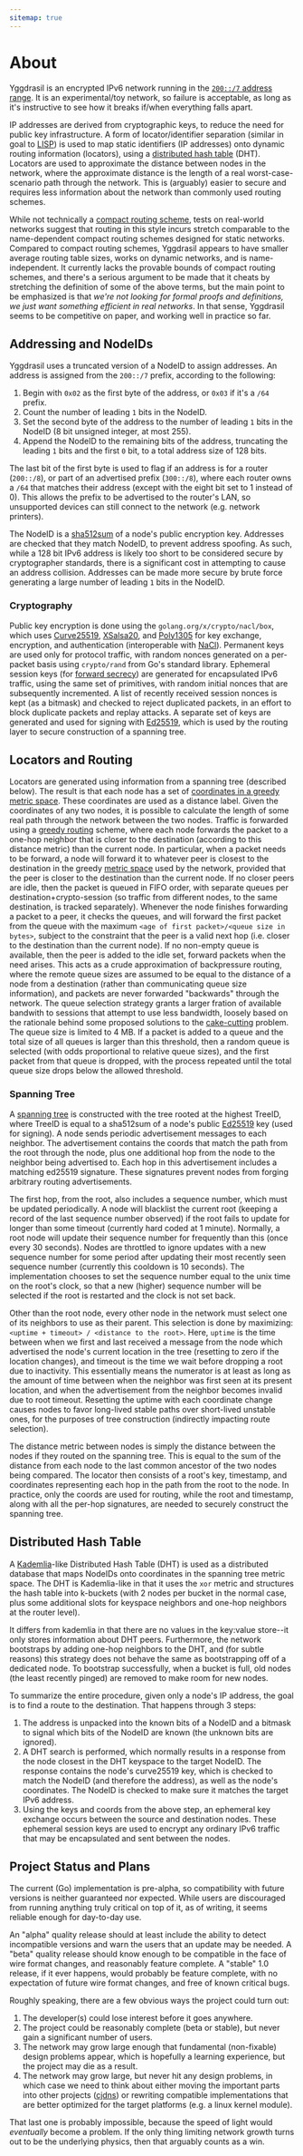 ```yaml
---
sitemap: true
---
```


# About

Yggdrasil is an encrypted IPv6 network running in the [`200::/7` address range](https://en.wikipedia.org/wiki/Unique_local_address).
It is an experimental/toy network, so failure is acceptable, as long as it's instructive to see how it breaks if/when everything falls apart.

IP addresses are derived from cryptographic keys, to reduce the need for public key infrastructure.
A form of locator/identifier separation (similar in goal to [LISP](https://en.wikipedia.org/wiki/Locator/Identifier_Separation_Protocol)) is used to map static identifiers (IP addresses) onto dynamic routing information (locators), using a [distributed hash table](https://en.wikipedia.org/wiki/Distributed_hash_table) (DHT).
Locators are used to approximate the distance between nodes in the network, where the approximate distance is the length of a real worst-case-scenario path through the network.
This is (arguably) easier to secure and requires less information about the network than commonly used routing schemes.

While not technically a [compact routing scheme](https://arxiv.org/abs/0708.2309), tests on real-world networks suggest that routing in this style incurs stretch comparable to the name-dependent compact routing schemes designed for static networks.
Compared to compact routing schemes, Yggdrasil appears to have smaller average routing table sizes, works on dynamic networks, and is name-independent.
It currently lacks the provable bounds of compact routing schemes, and there's a serious argument to be made that it cheats by stretching the definition of some of the above terms, but the main point to be emphasized is that *we're not looking for formal proofs and definitions, we just want something efficient in real networks*.
In that sense, Yggdrasil seems to be competitive on paper, and working well in practice so far.

## Addressing and NodeIDs

Yggdrasil uses a truncated version of a NodeID to assign addresses.
An address is assigned from the `200::/7` prefix, according to the following:

1. Begin with `0x02` as the first byte of the address, or `0x03` if it's a `/64` prefix.
2. Count the number of leading `1` bits in the NodeID.
3. Set the second byte of the address to the number of leading `1` bits in the NodeID (8 bit unsigned integer, at most 255).
4. Append the NodeID to the remaining bits of the address, truncating the leading `1` bits and the first `0` bit, to a total address size of 128 bits.

The last bit of the first byte is used to flag if an address is for a router (`200::/8`), or part of an advertised prefix (`300::/8`), where each router owns a `/64` that matches their address (except with the eight bit set to 1 instead of 0).
This allows the prefix to be advertised to the router's LAN, so unsupported devices can still connect to the network (e.g. network printers).

The NodeID is a [sha512sum](https://en.wikipedia.org/wiki/SHA-512) of a node's public encryption key.
Addresses are checked that they match NodeID, to prevent address spoofing.
As such, while a 128 bit IPv6 address is likely too short to be considered secure by cryptographer standards, there is a significant cost in attempting to cause an address collision.
Addresses can be made more secure by brute force generating a large number of leading `1` bits in the NodeID.

### Cryptography

Public key encryption is done using the `golang.org/x/crypto/nacl/box`, which uses [Curve25519](https://en.wikipedia.org/wiki/Curve25519), [XSalsa20](https://en.wikipedia.org/wiki/Salsa20), and [Poly1305](https://en.wikipedia.org/wiki/Poly1305) for key exchange, encryption, and authentication (interoperable with [NaCl](https://en.wikipedia.org/wiki/NaCl_(software))).
Permanent keys are used only for protocol traffic, with random nonces generated on a per-packet basis using `crypto/rand` from Go's standard library.
Ephemeral session keys (for [forward secrecy](https://en.wikipedia.org/wiki/Forward_secrecy)) are generated for encapsulated IPv6 traffic, using the same set of primitives, with random initial nonces that are subsequently incremented.
A list of recently received session nonces is kept (as a bitmask) and checked to reject duplicated packets, in an effort to block duplicate packets and replay attacks.
A separate set of keys are generated and used for signing with [Ed25519](https://en.wikipedia.org/wiki/Ed25519), which is used by the routing layer to secure construction of a spanning tree.

## Locators and Routing

Locators are generated using information from a spanning tree (described below).
The result is that each node has a set of [coordinates in a greedy metric space](https://en.wikipedia.org/wiki/Greedy_embedding).
These coordinates are used as a distance label.
Given the coordinates of any two nodes, it is possible to calculate the length of some real path through the network between the two nodes.
Traffic is forwarded using a [greedy routing](https://en.wikipedia.org/wiki/Small-world_routing#Greedy_routing) scheme, where each node forwards the packet to a one-hop neighbor that is closer to the destination (according to this distance metric) than the current node.
In particular, when a packet needs to be forward, a node will forward it to whatever peer is closest to the destination in the greedy [metric space](https://en.wikipedia.org/wiki/Metric_space) used by the network, provided that the peer is closer to the destination than the current node.
If no closer peers are idle, then the packet is queued in FIFO order, with separate queues per destination+crypto-session (so traffic from different nodes, to the same destination, is tracked separately).
Whenever the node finishes forwarding a packet to a peer, it checks the queues, and will forward the first packet from the queue with the maximum `<age of first packet>/<queue size in bytes>`, subject to the constraint that the peer is a valid next hop (i.e. closer to the destination than the current node).
If no non-empty queue is available, then the peer is added to the idle set, forward packets when the need arises.
This acts as a crude approximation of backpressure routing, where the remote queue sizes are assumed to be equal to the distance of a node from a destination (rather than communicating queue size information), and packets are never forwarded "backwards" through the network.
The queue selection strategy grants a larger fration of available bandwith to sessions that attempt to use less bandwidth, loosely based on the rationale behind some proposed solutions to the [cake-cutting](https://en.wikipedia.org/wiki/Fair_cake-cutting) problem.
The queue size is limited to 4 MB. If a packet is added to a queue and the total size of all queues is larger than this threshold, then a random queue is selected (with odds proportional to relative queue sizes), and the first packet from that queue is dropped, with the process repeated until the total queue size drops below the allowed threshold.

### Spanning Tree

A [spanning tree](https://en.wikipedia.org/wiki/Spanning_tree) is constructed with the tree rooted at the highest TreeID, where TreeID is equal to a sha512sum of a node's public [Ed25519](https://en.wikipedia.org/wiki/Ed25519) key (used for signing).
A node sends periodic advertisement messages to each neighbor.
The advertisement contains the coords that match the path from the root through the node, plus one additional hop from the node to the neighbor being advertised to.
Each hop in this advertisement includes a matching ed25519 signature.
These signatures prevent nodes from forging arbitrary routing advertisements.

The first hop, from the root, also includes a sequence number, which must be updated periodically.
A node will blacklist the current root (keeping a record of the last sequence number observed) if the root fails to update for longer than some timeout (currently hard coded at 1 minute).
Normally, a root node will update their sequence number for frequently than this (once every 30 seconds).
Nodes are throttled to ignore updates with a new sequence number for some period after updating their most recently seen sequence number (currently this cooldown is 10 seconds).
The implementation chooses to set the sequence number equal to the unix time on the root's clock, so that a new (higher) sequence number will be selected if the root is restarted and the clock is not set back.

Other than the root node, every other node in the network must select one of its neighbors to use as their parent.
This selection is done by maximizing: `<uptime + timeout> / <distance to the root>`.
Here, `uptime` is the time between when we first and last received a message from the node which advertised the node's current location in the tree (resetting to zero if the location changes), and timeout is the time we wait before dropping a root due to inactivity.
This essentially means the numerator is at least as long as the amount of time between when the neighbor was first seen at its present location, and when the advertisement from the neighbor becomes invalid due to root timeout.
Resetting the uptime with each coordinate change causes nodes to favor long-lived stable paths over short-lived unstable ones, for the purposes of tree construction (indirectly impacting route selection).

The distance metric between nodes is simply the distance between the nodes if they routed on the spanning tree.
This is equal to the sum of the distance from each node to the last common ancestor of the two nodes being compared.
The locator then consists of a root's key, timestamp, and coordinates representing each hop in the path from the root to the node.
In practice, only the coords are used for routing, while the root and timestamp, along with all the per-hop signatures, are needed to securely construct the spanning tree.

## Distributed Hash Table

A [Kademlia](https://en.wikipedia.org/wiki/Kademlia)-like Distributed Hash Table (DHT) is used as a distributed database that maps NodeIDs onto coordinates in the spanning tree metric space.
The DHT is Kademlia-like in that it uses the `xor` metric and structures the hash table into k-buckets (with 2 nodes per bucket in the normal case, plus some additional slots for keyspace neighbors and one-hop neighbors at the router level).

It differs from kademlia in that there are no values in the key:value store--it only stores information about DHT peers.
Furthermore, the network bootstraps by adding one-hop neighbors to the DHT, and (for subtle reasons) this strategy does not behave the same as bootstrapping off of a dedicated node.
To bootstrap successfully, when a bucket is full, old nodes (the least recently pinged) are removed to make room for new nodes.

To summarize the entire procedure, given only a node's IP address, the goal is to find a route to the destination.
That happens through 3 steps:

1. The address is unpacked into the known bits of a NodeID and a bitmask to signal which bits of the NodeID are known (the unknown bits are ignored).
2. A DHT search is performed, which normally results in a response from the node closest in the DHT keyspace to the target NodeID. The response contains the node's curve25519 key, which is checked to match the NodeID (and therefore the address), as well as the node's coordinates.
The NodeID is checked to make sure it matches the target IPv6 address.
3. Using the keys and coords from the above step, an ephemeral key exchange occurs between the source and destination nodes. These ephemeral session keys are used to encrypt any ordinary IPv6 traffic that may be encapsulated and sent between the nodes.

## Project Status and Plans

The current (Go) implementation is pre-alpha, so compatibility with future versions is neither guaranteed nor expected.
While users are discouraged from running anything truly critical on top of it, as of writing, it seems reliable enough for day-to-day use.

An "alpha" quality release should at least include the ability to detect incompatible versions and warn the users that an update may be needed.
A "beta" quality release should know enough to be compatible in the face of wire format changes, and reasonably feature complete.
A "stable" 1.0 release, if it ever happens, would probably be feature complete, with no expectation of future wire format changes, and free of known critical bugs.

Roughly speaking, there are a few obvious ways the project could turn out:

1. The developer(s) could lose interest before it goes anywhere.
2. The project could be reasonably complete (beta or stable), but never gain a significant number of users.
3. The network may grow large enough that fundamental (non-fixable) design problems appear, which is hopefully a learning experience, but the project may die as a result.
4. The network may grow large, but never hit any design problems, in which case we need to think about either moving the important parts into other projects ([cjdns](https://github.com/cjdelisle/cjdns)) or rewriting compatible implementations that are better optimized for the target platforms (e.g. a linux kernel module).

That last one is probably impossible, because the speed of light would *eventually* become a problem.
If the only thing limiting network growth turns out to be the underlying physics, then that arguably counts as a win.
